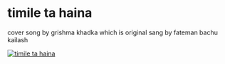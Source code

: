 # timile ta haina 
cover song by grishma khadka which is original sang by fateman bachu kailash





[![timile ta haina](https://img.youtube.com/vi/HHR2AY53bx8)](https://www.youtube.com/watch?v=HHR2AY53bx8)
